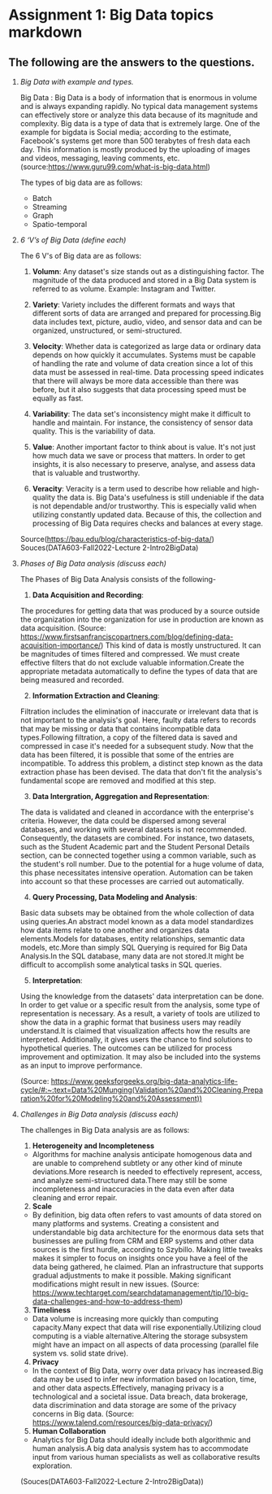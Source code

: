 # Assignment 1: Big Data topics markdown

## The following are the answers to the questions.

1. *Big Data with example and types.*

   Big Data
 : Big Data is a body of information that is enormous in volume and is always expanding rapidly. No typical data management systems can effectively store or analyze this data because of its magnitude and complexity. Big data is a type of data that is extremely large. One of the example for bigdata is Social media; according to the estimate, Facebook's systems get more than 500 terabytes of fresh data each day. This information is mostly produced by the uploading of images and videos, messaging, leaving comments, etc.  
   (source:https://www.guru99.com/what-is-big-data.html)

   The types of big data are as follows:
   - Batch
   - Streaming
   - Graph
   - Spatio-temporal

2. *6 ‘V’s of Big Data (define each)*

   The 6 V's of Big data are as follows:

     1. **Volumn**:
    Any dataset's size stands out as a distinguishing factor. The magnitude of the data produced and stored in a Big Data system is referred to as volume. Example: Instagram and Twitter.

     2. **Variety**:
    Variety includes the different formats and ways that different sorts of data are arranged and prepared for processing.Big data includes text, picture, audio, video, and sensor data and can be organized, unstructured, or semi-structured.

     3. **Velocity**:
    Whether data is categorized as large data or ordinary data depends on how quickly it accumulates. Systems must be capable of handling the rate and volume of data creation since a lot of this data must be assessed in real-time. Data processing speed indicates that there will always be more data accessible than there was before, but it also suggests that data processing speed must be equally as fast.

     4. **Variability**:
    The data set's inconsistency might make it difficult to handle and maintain. For instance, the consistency of sensor data quality. This is the variability of data.

     5. **Value**:
    Another important factor to think about is value. It's not just how much data we save or process that matters. In order to get insights, it is also necessary to preserve, analyse, and assess data that is valuable and trustworthy.

     6. **Veracity**:
    Veracity is a term used to describe how reliable and high-quality the data is. Big Data's usefulness is still undeniable if the data is not dependable and/or trustworthy. This is especially valid when utilizing constantly updated data. Because of this, the collection and processing of Big Data requires checks and balances at every stage. 

     Source(https://bau.edu/blog/characteristics-of-big-data/)
     Souces(DATA603-Fall2022-Lecture 2-Intro2BigData)


3. *Phases of Big Data analysis (discuss each)*
   
   The Phases of Big Data Analysis consists of the following-

   1. **Data Acquisition and Recording**:

     The procedures for getting data that was produced by a source outside the organization into the organization for use in production are known as data acquisition.
      (Source: https://www.firstsanfranciscopartners.com/blog/defining-data-acquisition-importance/)
       This kind of data is mostly unstructured. It can be magnitudes of times filtered and compressed. We must create effective filters that do not exclude valuable information.Create the appropriate metadata automatically to define the types of data that are being measured and recorded.

   2. **Information Extraction and Cleaning**:

     Filtration includes the elimination of inaccurate or irrelevant data that is not important to the analysis's goal. Here, faulty data refers to records that may be missing or data that contains incompatible data types.Following filtration, a copy of the filtered data is saved and compressed in case it's needed for a subsequent study.
     Now that the data has been filtered, it is possible that some of the entries are incompatible. To address this problem, a distinct step known as the data extraction phase has been devised. The data that don't fit the analysis's fundamental scope are removed and modified at this step.

   3. **Data Intergration, Aggregation and Representation**:

     The data is validated and cleaned in accordance with the enterprise's criteria. However, the data could be dispersed among several databases, and working with several datasets is not recommended. Consequently, the datasets are combined. For instance, two datasets, such as the Student Academic part and the Student Personal Details section, can be connected together using a common variable, such as the student's roll number. Due to the potential for a huge volume of data, this phase necessitates intensive operation. Automation can be taken into account so that these processes are carried out automatically.

   4. **Query Processing, Data Modeling and Analysis**:

     Basic data subsets may be obtained from the whole collection of data using queries.An abstract model known as a data model standardizes how data items relate to one another and organizes data elements.Models for databases, entity relationships, semantic data models, etc.More than simply SQL Querying is required for Big Data Analysis.In the SQL database, many data are not stored.It might be difficult to accomplish some analytical tasks in SQL queries.

   5. **Interpretation**:

     Using the knowledge from the datasets' data interpretation can be done. In order to get value or a specific result from the analysis, some type of representation is necessary. As a result, a variety of tools are utilized to show the data in a graphic format that business users may readily understand.It is claimed that visualization affects how the results are interpreted. Additionally, it gives users the chance to find solutions to hypothetical queries.
     The outcomes can be utilized for process improvement and optimization. It may also be included into the systems as an input to improve performance.

     (Source: https://www.geeksforgeeks.org/big-data-analytics-life-cycle/#:~:text=Data%20Munging(Validation%20and%20Cleaning,Preparation%20for%20Modeling%20and%20Assessment))

4. *Challenges in Big Data analysis (discuss each)*

    The challenges in Big Data analysis are as follows:

     1. **Heterogeneity and Incompleteness**
     - Algorithms for machine analysis anticipate homogenous data and are unable to comprehend subtlety or any other kind of minute deviations.More research is needed to effectively represent, access, and analyze semi-structured data.There may still be some incompleteness and inaccuracies in the data even after data cleaning and error repair.
     2. **Scale**
     - By definition, big data often refers to vast amounts of data stored on many platforms and systems. Creating a consistent and understandable big data architecture for the enormous data sets that businesses are pulling from CRM and ERP systems and other data sources is the first hurdle, according to Szybillo.
     Making little tweaks makes it simpler to focus on insights once you have a feel of the data being gathered, he claimed. Plan an infrastructure that supports gradual adjustments to make it possible. Making significant modifications might result in new issues.
      (Source: https://www.techtarget.com/searchdatamanagement/tip/10-big-data-challenges-and-how-to-address-them)

     3. **Timeliness**
     - Data volume is increasing more quickly than computing capacity.Many expect that data will rise exponentially.Utilizing cloud computing is a viable alternative.Altering the storage subsystem might have an impact on all aspects of data processing (parallel file system vs. solid state drive).

     4. **Privacy**
     - In the context of Big Data, worry over data privacy has increased.Big data may be used to infer new information based on location, time, and other data aspects.Effectively, managing privacy is a technological and a societal issue. Data breach, data brokerage, data discrimination and data storage are some of the privacy concerns in Big data.
     (Source: https://www.talend.com/resources/big-data-privacy/)

     5. **Human Collaboration**
     - Analytics for Big Data should ideally include both algorithmic and human analysis.A big data analysis system has to accommodate input from various human specialists as well as collaborative results exploration.

     (Souces(DATA603-Fall2022-Lecture 2-Intro2BigData))




